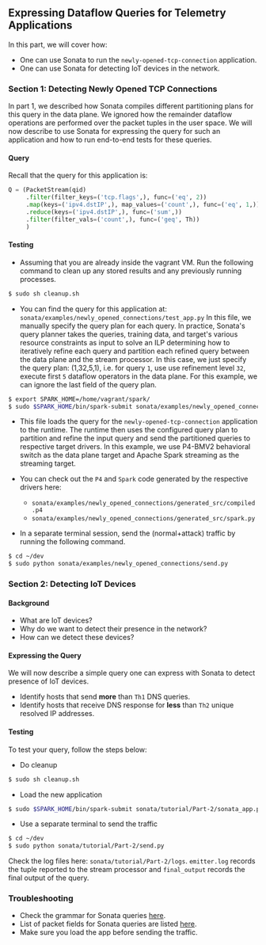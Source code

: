 ## Expressing Dataflow Queries for Telemetry Applications 

In this part, we will cover how:
* One can use Sonata to run the `newly-opened-tcp-connection` application. 
* One can use Sonata for detecting IoT devices in the network. 

### Section 1: Detecting Newly Opened TCP Connections
In part 1, we described how Sonata compiles different partitioning plans for this
query in the data plane. We ignored how the remainder dataflow operations are 
performed over the packet tuples in the user space. We will now describe to 
use Sonata for expressing the query for such an application and how to run 
end-to-end tests for these queries. 

#### Query
Recall that the query for this application is:
```python
Q = (PacketStream(qid)
     .filter(filter_keys=('tcp.flags',), func=('eq', 2))
     .map(keys=('ipv4.dstIP',), map_values=('count',), func=('eq', 1,))
     .reduce(keys=('ipv4.dstIP',), func=('sum',))
     .filter(filter_vals=('count',), func=('geq', Th))
     )
```

#### Testing
* Assuming that you are already inside the vagrant VM. Run the following command 
to clean up any stored results and any previously running processes.
```bash
$ sudo sh cleanup.sh
```

* You can find the query for this application at: 
`sonata/examples/newly_opened_connections/test_app.py`
  In this file, we manually specify the query plan for each query. In practice, 
  Sonata's query planner takes the queries, training data, and target's various resource 
  constraints as input to solve an ILP determining how to iteratively refine each query
  and partition each refined query between the data plane and the stream processor.
  In this case, we just specify the query plan: (1,32,5,1), i.e. for query `1`, use 
  use refinement level `32`, execute first `5` dataflow operators in the data plane. 
  For this example, we can ignore the last field of the query plan. 

```bash
$ export SPARK_HOME=/home/vagrant/spark/
$ sudo $SPARK_HOME/bin/spark-submit sonata/examples/newly_opened_connections/sonata_app.py
```

* This file loads the query for the `newly-opened-tcp-connection` application to the
runtime. The runtime then uses the configured query plan to partition and refine the 
input query and send the partitioned queries to respective target drivers. In this 
example, we use P4-BMV2 behavioral switch as the data plane target and Apache Spark 
streaming as the streaming target. 

* You can check out the `P4` and `Spark` code generated by the respective drivers here:
    * `sonata/examples/newly_opened_connections/generated_src/compiled.p4`
    * `sonata/examples/newly_opened_connections/generated_src/spark.py`

* In a separate terminal session, send the (normal+attack) traffic by running 
the following command.
```bash
$ cd ~/dev	
$ sudo python sonata/examples/newly_opened_connections/send.py
```

### Section 2: Detecting IoT Devices

#### Background
* What are IoT devices?
* Why do we want to detect their presence in the network?
* How can we detect these devices?

#### Expressing the Query
We will now describe a simple query one can express with Sonata to detect presence of
IoT devices. 
* Identify hosts that send **more** than `Th1` DNS queries.
* Identify hosts that receive DNS response for **less** than `Th2` unique resolved 
IP addresses. 

#### Testing
To test your query, follow the steps below:
* Do cleanup
```bash
$ sudo sh cleanup.sh
```

* Load the new application
```bash
$ sudo $SPARK_HOME/bin/spark-submit sonata/tutorial/Part-2/sonata_app.py
```

* Use a separate terminal to send the traffic
```bash
$ cd ~/dev	
$ sudo python sonata/tutorial/Part-2/send.py
```
 
Check the log files here: `sonata/tutorial/Part-2/logs`. `emitter.log` records the 
tuple reported to the stream processor and `final_output` records the final output 
of the query.

### Troubleshooting
* Check the grammar for Sonata queries [here]().
* List of packet fields for Sonata queries are listed [here]().
* Make sure you load the app before sending the traffic.
